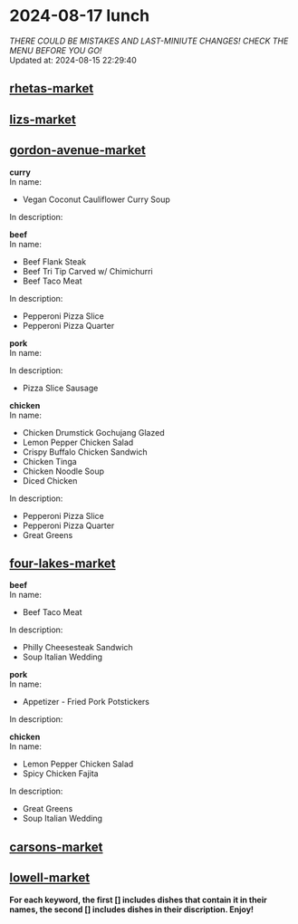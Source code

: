 # 2024-08-17 lunch  
*THERE COULD BE MISTAKES AND LAST-MINIUTE CHANGES! CHECK THE MENU BEFORE YOU GO!*  
Updated at: 2024-08-15 22:29:40  
## [rhetas-market](https://wisc-housingdining.nutrislice.com/menu/rhetas-market/lunch/2024-08-17)  
## [lizs-market](https://wisc-housingdining.nutrislice.com/menu/lizs-market/lunch/2024-08-17)  
## [gordon-avenue-market](https://wisc-housingdining.nutrislice.com/menu/gordon-avenue-market/lunch/2024-08-17)  
**curry**  
In name:   
 - Vegan Coconut Cauliflower Curry Soup  
  
In description:   
  
**beef**  
In name:   
 - Beef Flank Steak  
 - Beef Tri Tip Carved w/ Chimichurri  
 - Beef Taco Meat  
  
In description:   
 - Pepperoni Pizza Slice  
 - Pepperoni Pizza Quarter  
  
**pork**  
In name:   
  
In description:   
 - Pizza Slice Sausage  
  
**chicken**  
In name:   
 - Chicken Drumstick Gochujang Glazed  
 - Lemon Pepper Chicken Salad  
 - Crispy Buffalo Chicken Sandwich  
 - Chicken Tinga  
 - Chicken Noodle Soup  
 - Diced Chicken  
  
In description:   
 - Pepperoni Pizza Slice  
 - Pepperoni Pizza Quarter  
 - Great Greens  
  
## [four-lakes-market](https://wisc-housingdining.nutrislice.com/menu/four-lakes-market/lunch/2024-08-17)  
**beef**  
In name:   
 - Beef Taco Meat  
  
In description:   
 - Philly Cheesesteak Sandwich  
 - Soup Italian Wedding  
  
**pork**  
In name:   
 - Appetizer -  Fried Pork Potstickers  
  
In description:   
  
**chicken**  
In name:   
 - Lemon Pepper Chicken Salad  
 - Spicy Chicken Fajita  
  
In description:   
 - Great Greens  
 - Soup Italian Wedding  
  
## [carsons-market](https://wisc-housingdining.nutrislice.com/menu/carsons-market/lunch/2024-08-17)  
## [lowell-market](https://wisc-housingdining.nutrislice.com/menu/lowell-market/lunch/2024-08-17)  
  
**For each keyword, the first [] includes dishes that contain it in their names, the second [] includes dishes in their discription. Enjoy!**  
